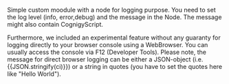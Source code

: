 Simple custom moodule with a node for logging purpose. You need to set the log level (info, error,debug) and the message in the Node. The message might also contain CognigyScript.

Furthermore, we included an experimental feature without any guaranty for logging directly to your browser console using a WebBrowser. You can usually access the console via F12 (Developer Tools). Please note, the message for direct browser logging can be either a JSON-object (i.e. {{JSON.stringify(ci)}}) or a string in quotes (you have to set the quotes here like "Hello World").